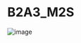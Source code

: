 # B2A3_M2S

![image](https://github.com/daseuldaseul/B2A3_M2S/assets/121841821/6f814ffc-3af8-44c3-8dc1-0454e096fc9d)

